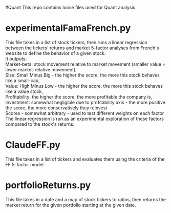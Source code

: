 #Quant
This repo contains loose files used for Quant analysis

<h1>experimentalFamaFrench.py</h1>
This file takes in a list of stock tickers, then runs a linear regression between the tickers' returns and market 5-factor analyses from French's website to define the behavior of a given stock. </br>
It outputs:</br>
Market-beta: stock movement relative to market movement (smaller value = lower market-relative movement),</br>
Size: Small Minus Big - the higher the score, the more this stock behaves like a small-cap, </br>
Value: High Minus Low - the higher the score, the more this stock behaves like a value stock, </br>
Profitability: the higher the score, the more profitable the company is, </br>
Investment: somewhat negligible due to profitability axis - the more positive the score, the more conservatively they reinvest </br>
Scores - somewhat arbitrary - used to test different weights on each factor </br>
The linear regression is run as an experimental exploration of these factors compared to the stock's returns. 

<h1>ClaudeFF.py</h1>
This file takes in a list of tickers and evaluates them using the criteria of the FF 5-factor model.</br>

<h1>portfolioReturns.py</h1>
This file takes in a date and a map of stock tickers to ratios, then returns the market return for the given portfolio starting at the given date. </br>